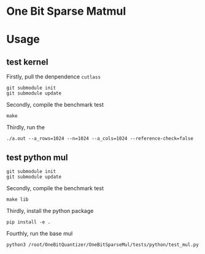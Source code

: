 # One Bit Sparse Matmul




# Usage

## test kernel

Firstly, pull the denpendence `cutlass`

```
git submodule init
git submodule update
```


Secondly, compile the benchmark test
```
make 
```

Thirdly, run the 
```
./a.out --a_rows=1024 --n=1024 --a_cols=1024 --reference-check=false
```
## test python mul

```
git submodule init
git submodule update
```

Secondly, compile the benchmark test
```
make lib
```

Thirdly, install the python package
```
pip install -e .
```

Fourthly, run the base mul
```
python3 /root/OneBitQuantizer/OneBitSparseMul/tests/python/test_mul.py
```